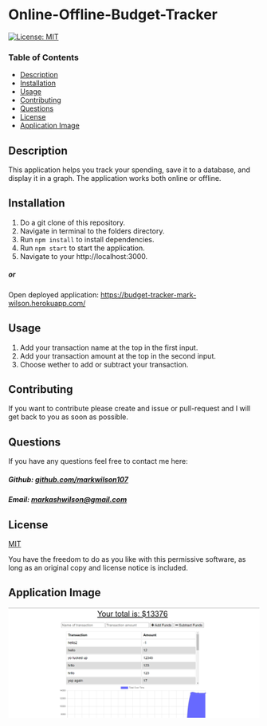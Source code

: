 # Online-Offline-Budget-Tracker

[![License: MIT](https://img.shields.io/badge/License-MIT-yellow.svg)](https://opensource.org/licenses/MIT)

### Table of Contents

- [Description](#description)
- [Installation](#installation)
- [Usage](#usage)
- [Contributing](#contributing)
- [Questions](#questions)
- [License](#license)
- [Application Image](#application-image)

## Description

This application helps you track your spending, save it to a database, and display it in a graph. The application works both online or offline.

## Installation

1. Do a git clone of this repository.
2. Navigate in terminal to the folders directory.
3. Run `npm install` to install dependencies.
4. Run `npm start` to start the application.
5. Navigate to your http://localhost:3000.

##### or

Open deployed application: https://budget-tracker-mark-wilson.herokuapp.com/

## Usage

1. Add your transaction name at the top in the first input.
2. Add your transaction amount at the top in the second input.
3. Choose wether to add or subtract your transaction.

## Contributing

If you want to contribute please create and issue or pull-request and I will get back to you as soon as possible.

## Questions

If you have any questions feel free to contact me here:

 ##### Github: [github.com/markwilson107](https://github.com/markwilson107)

 ##### Email: [markashwilson@gmail.com](mailto:markashwilson@gmail.com?subject=[GitHub])

## License

[MIT](https://opensource.org/licenses/MIT)

You have the freedom to do as you like with this permissive software, as long as an original copy and license notice is included.

## Application Image

 ![Image of Application](https://github.com/markwilson107/Online-Offline-Budget-Tracker/blob/main/images/deployed-application.PNG)
